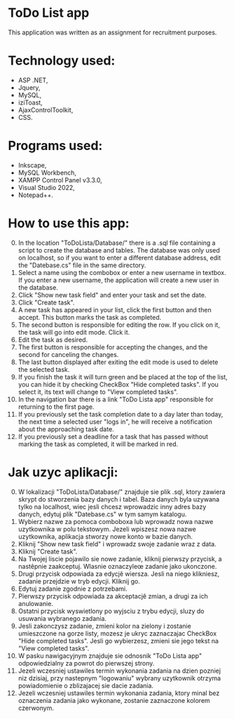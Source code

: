 # ToDo List app
This application was written as an assignment for recruitment purposes.
# Technology used:
-  ASP .NET,
-  Jquery,
-  MySQL,
-  iziToast,
-  AjaxControlToolkit,
-  CSS.
# Programs used:
- Inkscape,
- MySQL Workbench,
- XAMPP Control Panel v3.3.0,
- Visual Studio 2022,
- Notepad++.
 

# How to use this app:
0. In the location "ToDoLista/Database/" there is a .sql file containing a script to create the database and tables. The database was only used on localhost, so if you want to enter a different database address, edit the "Datebase.cs" file in the same directory.
1. Select a name using the combobox or enter a new username in textbox. If you enter a new username, the application will create a new user in the database.
2. Click "Show new task field" and enter your task and set the date.
3. Click "Create task".
4. A new task has appeared in your list, click the first button and then accept. This button marks the task as completed.
5. The second button is responsible for editing the row. If you click on it, the task will go into edit mode. Click it.
6. Edit the task as desired.
7. The first button is responsible for accepting the changes, and the second for canceling the changes.
8. The last button displayed after exiting the edit mode is used to delete the selected task.
9. If you finish the task it will turn green and be placed at the top of the list, you can hide it by checking CheckBox "Hide completed tasks". If you select it, its text will change to "View completed tasks".
10. In the navigation bar there is a link "ToDo Lista app" responsible for returning to the first page.
11. If you previously set the task completion date to a day later than today, the next time a selected user "logs in", he will receive a notification about the approaching task date.
12. If you previously set a deadline for a task that has passed without marking the task as completed, it will be marked in red.

# Jak uzyc aplikacji:
0. W lokalizacji "ToDoLista/Database/" znajduje sie plik .sql, ktory zawiera skrypt do stworzenia bazy danych i tabel. Baza danych byla uzywana tylko na localhost, wiec jesli chcesz wprowadzic inny adres bazy danych, edytuj plik "Datebase.cs" w tym samym katalogu.
1. Wybierz nazwe za pomoca comboboxa lub wprowadz nowa nazwe uzytkownika w polu tekstowym. Jezeli wpiszesz nowa nazwe uzytkownika, aplikacja stworzy nowe konto w bazie danych.
2. Kliknij "Show new task field" i wprowadz swoje zadanie wraz z data.
3. Kliknij "Create task".
4. Na Twojej liscie pojawilo sie nowe zadanie, kliknij pierwszy przycisk, a nastêpnie zaakceptuj. Wlasnie oznaczyleœ zadanie jako ukonczone.
5. Drugi przycisk odpowiada za edycjê wiersza. Jesli na niego klikniesz, zadanie przejdzie w tryb edycji. Kliknij go.
6. Edytuj zadanie zgodnie z potrzebami.
7. Pierwszy przycisk odpowiada za akceptacjê zmian, a drugi za ich anulowanie.
8. Ostatni przycisk wyswietlony po wyjsciu z trybu edycji, sluzy do usuwania wybranego zadania.
9. Jesli zakonczysz zadanie, zmieni kolor na zielony i zostanie umieszczone na gorze listy, mozesz je ukryc zaznaczajac CheckBox "Hide completed tasks". Jesli go wybierzesz, zmieni sie jego tekst na "View completed tasks".
10. W pasku nawigacyjnym znajduje sie odnosnik "ToDo Lista app" odpowiedzialny za powrot do pierwszej strony.
11. Jezeli wczesniej ustawiles termin wykonania zadania na dzien pozniej niz dzisiaj, przy nastepnym "logowaniu" wybrany uzytkownik otrzyma powiadomienie o zblizajacej sie dacie zadania.
12. Jezeli wczesniej ustawiles termin wykonania zadania, ktory minal bez oznaczenia zadania jako wykonane, zostanie zaznaczone kolorem czerwonym.
